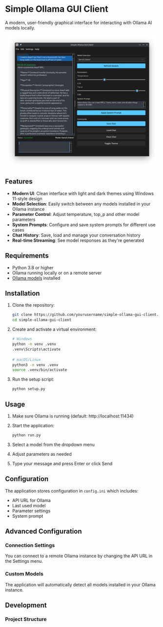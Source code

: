 # Simple Ollama GUI Client

A modern, user-friendly graphical interface for interacting with Ollama AI models locally.

![Ollama GUI Client Screenshot](docs/screenshots/darkmode.png)

## Features

- **Modern UI**: Clean interface with light and dark themes using Windows 11-style design
- **Model Selection**: Easily switch between any models installed in your Ollama instance
- **Parameter Control**: Adjust temperature, top_p and other model parameters
- **System Prompts**: Configure and save system prompts for different use cases
- **Chat History**: Save, load and manage your conversation history
- **Real-time Streaming**: See model responses as they're generated

## Requirements

- Python 3.8 or higher
- Ollama running locally or on a remote server
- [Ollama models](https://ollama.com/library) installed

## Installation

1. Clone the repository:
   ```bash
   git clone https://github.com/yourusername/simple-ollama-gui-client.git
   cd simple-ollama-gui-client
   ```

2. Create and activate a virtual environment:
   ```bash
   # Windows
   python -m venv .venv
   .venv\Scripts\activate

   # macOS/Linux
   python3 -m venv .venv
   source .venv/bin/activate
   ```

3. Run the setup script:
   ```bash
   python setup.py
   ```

## Usage

1. Make sure Ollama is running (default: http://localhost:11434)
2. Start the application:
   ```bash
   python run.py
   ```

3. Select a model from the dropdown menu
4. Adjust parameters as needed
5. Type your message and press Enter or click Send

## Configuration

The application stores configuration in `config.ini` which includes:

- API URL for Ollama
- Last used model
- Parameter settings
- System prompt

## Advanced Configuration

### Connection Settings

You can connect to a remote Ollama instance by changing the API URL in the Settings menu.

### Custom Models

The application will automatically detect all models installed in your Ollama instance.

## Development

### Project Structure 